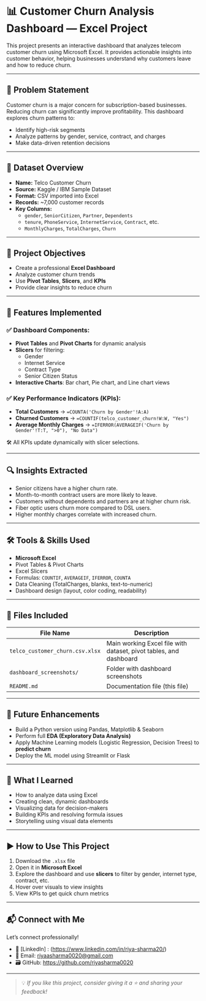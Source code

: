 # 📊 Customer Churn Analysis Dashboard — Excel Project

This project presents an interactive dashboard that analyzes telecom customer churn using Microsoft Excel. It provides actionable insights into customer behavior, helping businesses understand why customers leave and how to reduce churn.

---

## 🚨 Problem Statement

Customer churn is a major concern for subscription-based businesses. Reducing churn can significantly improve profitability. This dashboard explores churn patterns to:

- Identify high-risk segments
- Analyze patterns by gender, service, contract, and charges
- Make data-driven retention decisions

---

## 📂 Dataset Overview

- **Name:** Telco Customer Churn
- **Source:** Kaggle / IBM Sample Dataset
- **Format:** CSV imported into Excel
- **Records:** ~7,000 customer records
- **Key Columns:**
  - `gender`, `SeniorCitizen`, `Partner`, `Dependents`
  - `tenure`, `PhoneService`, `InternetService`, `Contract`, etc.
  - `MonthlyCharges`, `TotalCharges`, `Churn`

---

## 🎯 Project Objectives

- Create a professional **Excel Dashboard**
- Analyze customer churn trends
- Use **Pivot Tables**, **Slicers**, and **KPIs**
- Provide clear insights to reduce churn

---

## 📌 Features Implemented

### ✅ Dashboard Components:
- **Pivot Tables** and **Pivot Charts** for dynamic analysis
- **Slicers** for filtering:
  - Gender
  - Internet Service
  - Contract Type
  - Senior Citizen Status
- **Interactive Charts**: Bar chart, Pie chart, and Line chart views

### ✅ Key Performance Indicators (KPIs):
- **Total Customers** → `=COUNTA('Churn by Gender'!A:A)`
- **Churned Customers** → `=COUNTIF(telco_customer_churn!W:W, "Yes")`
- **Average Monthly Charges** → `=IFERROR(AVERAGEIF('Churn by Gender'!T:T, ">0"), "No Data")`

🛠 All KPIs update dynamically with slicer selections.

---

## 🔍 Insights Extracted

- Senior citizens have a higher churn rate.
- Month-to-month contract users are more likely to leave.
- Customers without dependents and partners are at higher churn risk.
- Fiber optic users churn more compared to DSL users.
- Higher monthly charges correlate with increased churn.

---

## 🛠 Tools & Skills Used

- **Microsoft Excel**
- Pivot Tables & Pivot Charts
- Excel Slicers
- Formulas: `COUNTIF`, `AVERAGEIF`, `IFERROR`, `COUNTA`
- Data Cleaning (TotalCharges, blanks, text-to-numeric)
- Dashboard design (layout, color coding, readability)

---

## 📁 Files Included

| File Name | Description |
|-----------|-------------|
| `telco_customer_churn.csv.xlsx` | Main working Excel file with dataset, pivot tables, and dashboard |
| `dashboard_screenshots/` | Folder with dashboard screenshots |
| `README.md` | Documentation file (this file) |

---

## 🚀 Future Enhancements

- Build a Python version using Pandas, Matplotlib & Seaborn
- Perform full **EDA (Exploratory Data Analysis)**
- Apply Machine Learning models (Logistic Regression, Decision Trees) to **predict churn**
- Deploy the ML model using Streamlit or Flask

---

## 🧠 What I Learned

- How to analyze data using Excel
- Creating clean, dynamic dashboards
- Visualizing data for decision-makers
- Building KPIs and resolving formula issues
- Storytelling using visual data elements

---

## ▶️ How to Use This Project

1. Download the `.xlsx` file
2. Open it in **Microsoft Excel**
3. Explore the dashboard and use **slicers** to filter by gender, internet type, contract, etc.
4. Hover over visuals to view insights
5. View KPIs to get quick churn metrics

---

## 📬 Connect with Me

Let’s connect professionally!

- 🔗 [LinkedIn] : (https://www.linkedin.com/in/riya-sharma20/)
- 📧 Email: riyaasharma0020@gmail.com
- 🗃️ GitHub: https://github.com/riyasharma0020

---

> 💡 _If you like this project, consider giving it a ⭐ and sharing your feedback!_
